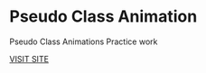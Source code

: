 <h1>Pseudo Class Animation</h1>
<p>Pseudo Class Animations Practice work</p>
<a href="https://animated.netlify.com/">VISIT SITE</a>
